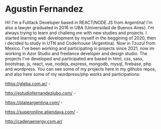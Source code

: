 # Agustin Fernandez
Hi! I'm a Fulltack Developer based in REACT/NODE JS from Argentina!
I'm also a lawyer graduated in 2016 in UBA (Universidad de Buenos Aires). I'm always trying to learn and challeng me with new studies and projects.
I started learning web development by myself in the beggining of 2020, then i decided tu study in UTN and Coderhouse (Argentina). Now in Tzuzul from Mexico.
I've been working and participating in projects since 2021, now im working in Azor Studio and freelance developer and design studio.
The projects I've developed and participated are based in html, css, sass, bootstrap, js, react, vue, nodejs, express, mongodb, mysql, firebase, php and wordpress.
You can see some of my projects here in my githubs repos, and also here some of my wordpress/php works and participations:

https://gleba.com.ar/ -

http://estudiofernandezlubo.com/ -

https://plateargentina.com/ -

https://superonline.atiendaya.com/ -

http://cadenaenergy.com.ar/

